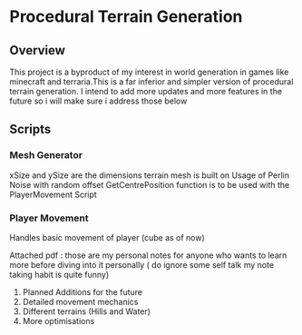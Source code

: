 <h1>Procedural Terrain Generation </h1>
<h2>Overview</h2>
<p>This project is a byproduct of my interest in world generation in games like minecraft and terraria.This is a far inferior and simpler version of procedural terrain generation. I intend to add more updates and more features in the future so i will make sure i address those below </p>



<h2>Scripts</h2>
<h3>Mesh Generator</h3>
xSize and ySize are the dimensions terrain mesh is built on
Usage of Perlin Noise with random offset
GetCentrePosition function is to be used with the PlayerMovement Script

<h3>Player Movement</h3>
Handles basic movement of player (cube as of now) 


<p>Attached pdf : those are my personal notes for anyone who wants to learn more before diving into it personally ( do ignore some self talk my note taking habit is quite funny)</p>

<ol>
  <li>Planned Additions for the future</li>
  <li>Detailed movement mechanics</li>
  <li>Different terrains (Hills and Water)</li>
  <li>More optimisations</li>
</ol>
